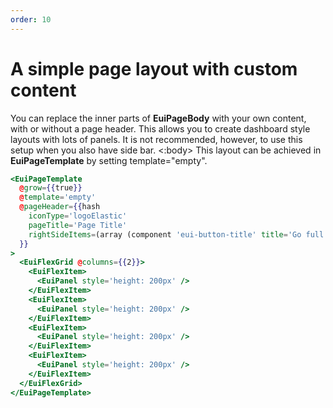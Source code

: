 ```yaml
---
order: 10
---
```


# A simple page layout with custom content

<EuiText>
 You can replace the inner parts of <strong>EuiPageBody</strong> with your own content, with or without a page header. This allows you to create dashboard style layouts with lots of panels. It is not recommended, however, to use this setup when you also have side bar.
</EuiText>
<EuiSpacer />
<EuiCallOut>
  <:body>
    This layout can be achieved in <strong>EuiPageTemplate</strong> by setting <EuiCode>template="empty"</EuiCode>.
  </:body>
</EuiCallOut>

```hbs template
<EuiPageTemplate
  @grow={{true}}
  @template='empty'
  @pageHeader={{hash
    iconType='logoElastic'
    pageTitle='Page Title'
    rightSideItems=(array (component 'eui-button-title' title='Go full screen' color='warning')(component 'eui-button-title' title='Do something'))
  }}
>
  <EuiFlexGrid @columns={{2}}>
    <EuiFlexItem>
      <EuiPanel style='height: 200px' />
    </EuiFlexItem>
    <EuiFlexItem>
      <EuiPanel style='height: 200px' />
    </EuiFlexItem>
    <EuiFlexItem>
      <EuiPanel style='height: 200px' />
    </EuiFlexItem>
    <EuiFlexItem>
      <EuiPanel style='height: 200px' />
    </EuiFlexItem>
  </EuiFlexGrid>
</EuiPageTemplate>
```
